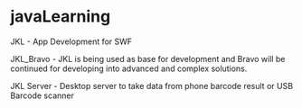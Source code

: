 # javaLearning

JKL - App Development for SWF

JKL_Bravo - JKL is being used as base for development and Bravo will be continued for developing into advanced and complex solutions.

JKL Server - Desktop server to take data from phone barcode result or USB Barcode scanner
